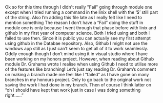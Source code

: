 Ok so for this time through I didn't really "Fail" going through module one except when I tried running a command in the linix shell with the ‘$’ still part of the string. Also I’m adding this file late as I really felt like I need to mention something
The reason I don’t have a “Fail” doing the stuff in module one is only because I went through that phase before with linix and github in my first year of computer science. Both I tried using and both I failed to use then. Since it is public you can actually see my first attempt using github in the Databae repository. Also, Github I might not use the windows app still as I just can’t seem to get all of it to work seamlessly. Oddly enough though I don’t mind using it in visual studio where I have been working on my honors project.
However, when reading about Github module Dr. Grahams wrote I realise when using Github I need to utilise more of the features like branching! Let’s just say reading Dr. Graham’s comment on making a branch made me feel like I “failed” as I have gone on many branches in my honours project. Only to go back to the original work not saving the work I had done in my branch. Then of course I think latter on “oh I should have kept that work just in case I was doing something right……”

